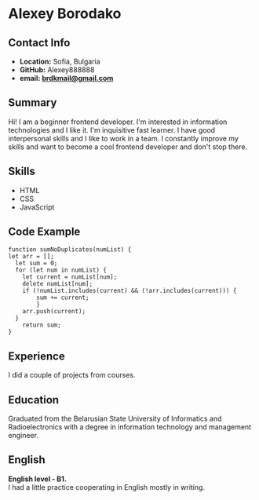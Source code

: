 # Alexey Borodako

## **Contact Info**

- **Location:** Sofia, Bulgaria
- **GitHub:** Alexey888888
- **email: brdkmail@gmail.com**

## **Summary**

Hi! I am a beginner frontend developer. I'm interested in information technologies and I like it. I'm inquisitive fast learner. I have good interpersonal skills and I like to work in a team. I constantly improve my skills and want to become a cool frontend developer and don't stop there.

## **Skills**

- HTML
- CSS
- JavaScript

## Code Example

```
function sumNoDuplicates(numList) {
let arr = [];
  let sum = 0;
  for (let num in numList) {
    let current = numList[num];
    delete numList[num];
    if (!numList.includes(current) && (!arr.includes(current))) {
        sum += current;
        }
    arr.push(current);
  }
    return sum;
}

```

## Experience

I did a couple of projects from courses.

## Education

Graduated from the Belarusian State University of Informatics and Radioelectronics with a degree in information technology and management engineer.

## English

**English level - B1.**  
I had a little practice cooperating in English mostly in writing.
